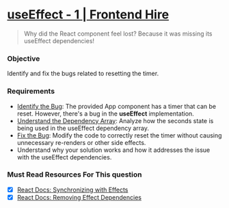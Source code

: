 # [useEffect - 1 | Frontend Hire](https://www.frontendhire.com/questions/use-effect-1)

> Why did the React component feel lost?
> Because it was missing its useEffect dependencies!

### Objective

Identify and fix the bugs related to resetting the timer.

### Requirements

- <u>Identify the Bug</u>: The provided App component has a timer that can be
   reset. However, there's a bug in the **useEffect** implementation.
- <u>Understand the Dependency Array</u>: Analyze how the seconds state is being used in the useEffect dependency array.
- <u>Fix the Bug</u>: Modify the code to correctly reset the timer without causing unnecessary re-renders or other side effects.
- Understand why your solution works and how it addresses the issue with the useEffect dependencies.

### Must Read Resources For This question

- [x] [React Docs: Synchronizing with Effects](https://react.dev/learn/synchronizing-with-effects)
- [x] [React Docs: Removing Effect Dependencies](https://react.dev/learn/removing-effect-dependencies)
